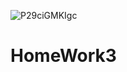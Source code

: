 ![P29ciGMKIgc](https://user-images.githubusercontent.com/125667290/219938695-d89e8a11-3be3-42e1-8faa-af2fb0bd1026.jpg)
# HomeWork3
